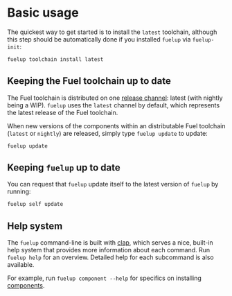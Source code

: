 # Basic usage

The quickest way to get started is to install the `latest` toolchain, although this step should be automatically done if you
installed `fuelup` via `fuelup-init`:

```sh
fuelup toolchain install latest
```

## Keeping the Fuel toolchain up to date

The Fuel toolchain is distributed on one [release channel]: latest (with nightly being a WIP).
`fuelup` uses the `latest` channel by default, which
represents the latest release of the Fuel toolchain.

When new versions of the components within an distributable Fuel toolchain (`latest` or `nightly`)
are released, simply type `fuelup update` to update:

```sh
fuelup update
```

## Keeping `fuelup` up to date

You can request that `fuelup` update itself to the latest version of `fuelup`
by running:

```sh
fuelup self update
```

## Help system

The `fuelup` command-line is built with [clap], which serves a nice, built-in help system
that provides more information about each command. Run `fuelup help` for an overview. Detailed
help for each subcommand is also available.

For example, run `fuelup component --help` for specifics on installing [components].

[release channel]: concepts/channels/index.md
[clap]: https://github.com/clap-rs/clap
[components]: concepts/components.md
